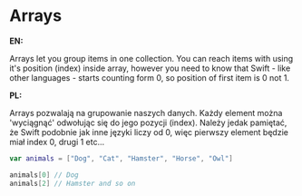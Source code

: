 # Arrays

**EN:**

Arrays let you group items in one collection. You can reach items with using it's position (index) inside array, however you need to know that Swift - like other languages - starts counting form 0, so position of first item is 0 not 1. 

**PL:**

Arrays pozwalają na grupowanie naszych danych. Każdy element można 'wyciągnąć' odwołując się do jego pozycji (index). Należy jedak pamiętać, że Swift podobnie jak inne języki liczy od 0, więc pierwszy element będzie miał index 0, drugi 1 etc... 

```swift 
var animals = ["Dog", "Cat", "Hamster", "Horse", "Owl"]

animals[0] // Dog
animals[2] // Hamster and so on

```
